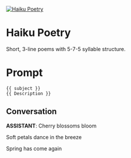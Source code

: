 
[![Haiku Poetry](https://flow-prompt-covers.s3.us-west-1.amazonaws.com/icon/realistic/real_8.png)]()
# Haiku Poetry 
Short, 3-line poems with 5-7-5 syllable structure.

# Prompt

```
{{ subject }}
{{ Description }}
```

## Conversation

**ASSISTANT**: Cherry blossoms bloom  

Soft petals dance in the breeze  

Spring has come again



